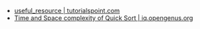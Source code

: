 - [useful_resource  | tutorialspoint.com](https://www.tutorialspoint.com/parallel_algorithm/parallel_algorithm_useful_resources.htm)
- [Time and Space complexity of Quick Sort | iq.opengenus.org](https://iq.opengenus.org/time-and-space-complexity-of-quick-sort/)
